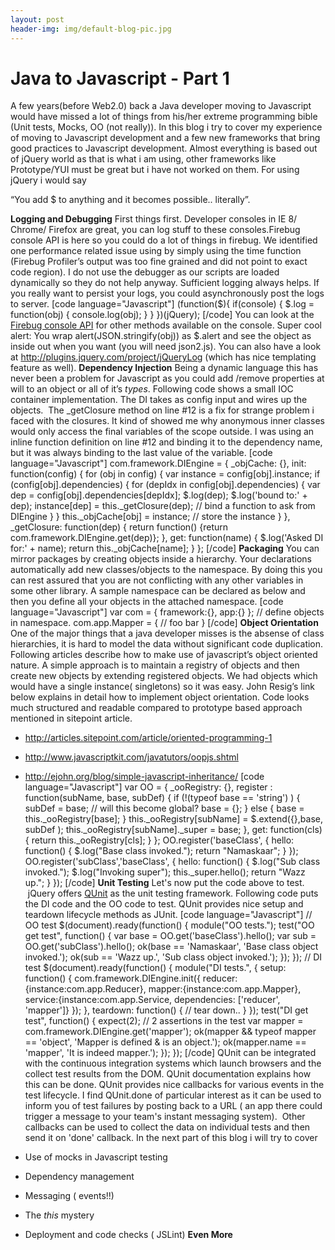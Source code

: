 ```yaml
---
layout: post
header-img: img/default-blog-pic.jpg
---
```


# Java to Javascript - Part 1

A few years(before Web2.0) back a Java developer moving to Javascript would have missed a lot of things from his/her extreme programming bible (Unit tests, Mocks, OO (not really)). In this blog i try to cover my experience of moving to Javascript development and a few new frameworks that bring good practices to Javascript development. Almost everything is based out of jQuery world as that is what i am using, other frameworks like Prototype/YUI must be great but i have not worked on them. For using jQuery i would say 

“You add $ to anything and it becomes possible.. literally”.

**Logging and Debugging** First things first. Developer consoles in IE 8/ Chrome/ Firefox are great, you can log stuff to these consoles.Firebug console API is here so you could do a lot of things in firebug. We identified one performance related issue using by simply using the time function (Firebug Profiler’s output was too fine grained and did not point to exact code region). I do not use the debugger as our scripts are loaded dynamically so they do not help anyway. Sufficient logging always helps. If you really want to persist your logs, you could asynchronously post the logs to server. [code language="Javascript"] (function($){ if(console) { $.log = function(obj) { console.log(obj); } } })(jQuery); [/code] You can look at the [Firebug console API](http://getfirebug.com/wiki/index.php/Console_API) for other methods available on the console. Super cool alert: You wrap alert(JSON.stringify(obj)) as $.alert and see the object as inside out when you want (you will need json2.js). You can also have a look at http://plugins.jquery.com/project/jQueryLog (which has nice templating feature as well). **Dependency Injection** Being a dynamic language this has never been a problem for Javascript as you could add /remove properties at will to an object or all of it’s *types*. Following code shows a small IOC container implementation. The DI takes as config input and wires up the objects.  The _getClosure method on line #12 is a fix for strange problem i faced with the closures. It kind of showed me why anonymous inner classes would only access the final variables of the scope outside. I was using an inline function definition on line #12 and binding it to the dependency name, but it was always binding to the last value of the variable. [code language="Javascript"] com.framework.DIEngine = { _objCache: {}, init: function(config) { for (obj in config) { var instance = config[obj].instance; if (config[obj].dependencies) { for (depIdx in config[obj].dependencies) { var dep = config[obj].dependencies[depIdx]; $.log(dep); $.log('bound to:' + dep); instance[dep] = this._getClosure(dep); // bind a function to ask from DIEngine } } this._objCache[obj] = instance; // store the instance } }, _getClosure: function(dep) { return function() {return com.framework.DIEngine.get(dep)}; }, get: function(name) { $.log('Asked DI for:' + name); return this._objCache[name]; } }; [/code] **Packaging** You can mirror packages by creating objects inside a hierarchy. Your declarations automatically add new classes/objects to the namespace. By doing this you can rest assured that you are not conflicting with any other variables in some other library. A sample namespace can be declared as below and then you define all your objects in the attached namespace. [code language="Javascript"] var com = { framework:{}, app:{} }; // define objects in namespace. com.app.Mapper = { // foo bar } [/code] **Object Orientation** One of the major things that a java developer misses is the absense of class hierarchies, it is hard to model the data without significant code duplication. Following articles describe how to make use of javascript’s object oriented nature. A simple approach is to maintain a registry of objects and then create new objects by extending registered objects. We had objects which would have a single instance( singletons) so it was easy. John Resig’s link below explains in detail how to implement object orientation. Code looks much structured and readable compared to prototype based approach mentioned in sitepoint article. 

  * <http://articles.sitepoint.com/article/oriented-programming-1>
  * <http://www.javascriptkit.com/javatutors/oopjs.shtml>
  * <http://ejohn.org/blog/simple-javascript-inheritance/>
[code language="Javascript"] var OO = { _ooRegistry: {}, register : function(subName, base, subDef) { if (!(typeof base == 'string') ) { subDef = base; // will this become global? base = {}; } else { base = this._ooRegistry[base]; } this._ooRegistry[subName] = $.extend({},base, subDef ); this._ooRegistry[subName]._super = base; }, get: function(cls) { return this._ooRegistry[cls]; } }; OO.register('baseClass', { hello: function() { $.log("Base class invoked."); return "Namaskaar"; } }); OO.register('subClass','baseClass', { hello: function() { $.log("Sub class invoked."); $.log("Invoking super"); this._super.hello(); return "Wazz up."; } }); [/code] **Unit Testing** Let's now put the code above to test.  jQuery offers [QUnit](http://docs.jquery.com/Qunit) as the unit testing framework. Following code puts the DI code and the OO code to test. QUnit provides nice setup and teardown lifecycle methods as JUnit. [code language="Javascript"] // OO test $(document).ready(function() { module("OO tests."); test("OO get test", function() { var base = OO.get('baseClass').hello(); var sub = OO.get('subClass').hello(); ok(base == 'Namaskaar', 'Base class object invoked.'); ok(sub == 'Wazz up.', 'Sub class object invoked.'); }); }); // DI test $(document).ready(function() { module("DI tests.", { setup: function() { com.framework.DIEngine.init({ reducer: {instance:com.app.Reducer}, mapper:{instance:com.app.Mapper}, service:{instance:com.app.Service, dependencies: ['reducer', 'mapper']} }); }, teardown: function() { // tear down.. } }); test("DI get test", function() { expect(2); // 2 assertions in the test var mapper = com.framework.DIEngine.get('mapper'); ok(mapper && typeof mapper == 'object', 'Mapper is defined & is an object.'); ok(mapper.name == 'mapper', 'It is indeed mapper.'); }); }); [/code] QUnit can be integrated with the continuous integration systems which launch browsers and the collect test results from the DOM. QUnit documentation explains how this can be done. QUnit provides nice callbacks for various events in the test lifecycle. I find QUnit.done of particular interest as it can be used to inform you of test failures by posting back to a URL ( an app there could trigger a message to your team's instant messaging system).  Other callbacks can be used to collect the data on individual tests and then send it on 'done' callback. In the next part of this blog i will try to cover 

  * Use of mocks in Javascript testing
  * Dependency management
  * Messaging ( events!!)
  * The *this* mystery
  * Deployment and code checks ( JSLint)
**Even More**
